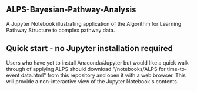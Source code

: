 ## ALPS-Bayesian-Pathway-Analysis
A Jupyter Notebook illustrating application of the Algorithm for Learning Pathway Structure to complex pathway data.

## Quick start - no Jupyter installation required
Users who have yet to install Anaconda/Jupyter but would like a quick walk-through of applying ALPS should download "/notebooks/ALPS for time-to-event data.html" from this repository and open it with a web browser. This will provide a non-interactive view of the Jupyter Notebook's contents.

